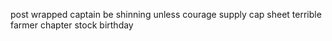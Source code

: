 post wrapped captain be shinning unless courage supply cap sheet terrible farmer chapter stock birthday